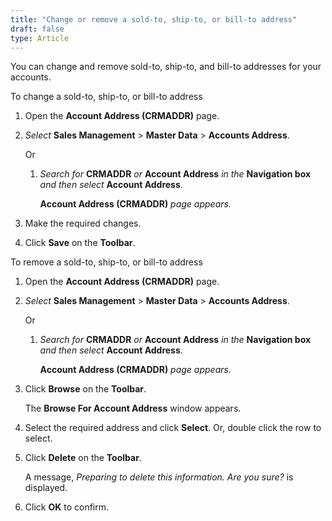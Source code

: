 ```yaml
---
title: "Change or remove a sold-to, ship-to, or bill-to address"
draft: false
type: Article
---
```


You can change and remove sold-to, ship-to, and bill-to addresses for your accounts.

To change a sold-to, ship-to, or bill-to address

1.  Open the **Account Address (CRMADDR)** page.
1.  *Select* **Sales Management** > **Master Data** > **Accounts Address**.

    Or

    1.  *Search for* **CRMADDR** *or* **Account Address** *in the* **Navigation box** *and then select* **Account Address**.

        **Account Address (CRMADDR)** *page appears.*

2.  Make the required changes.
3.  Click **Save** on the **Toolbar**.

To remove a sold-to, ship-to, or bill-to address

1.  Open the **Account Address (CRMADDR)** page.
1.  *Select* **Sales Management** > **Master Data** > **Accounts Address**.

    Or

    1.  *Search for* **CRMADDR** *or* **Account Address** *in the* **Navigation box** *and then select* **Account Address**.

        **Account Address (CRMADDR)** *page appears.*

2.  Click **Browse** on the **Toolbar**.

    The **Browse For Account Address** window appears.

3.  Select the required address and click **Select**. Or, double click the row to select.
4.  Click **Delete** on the **Toolbar**.

    A message, *Preparing to delete this information. Are you sure?* is displayed.

5.  Click **OK** to confirm.